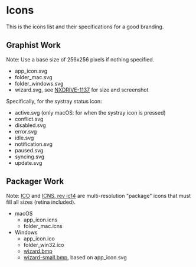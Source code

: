 # Icons

This is the icons list and their specifications for a good branding.

## Graphist Work

Note: Use a base size of 256x256 pixels if nothing specified.

- app_icon.svg
- folder_mac.svg
- folder_windows.svg
- wizard.svg, see [NXDRIVE-1137](https://jira.nuxeo.com/browse/NXDRIVE-1137) for size and screenshot

Specifically, for the systray status icon:
- active.svg (only macOS: for when the systray icon is pressed)
- conflict.svg
- disabled.svg
- error.svg
- idle.svg
- notification.svg
- paused.svg
- syncing.svg
- update.svg

## Packager Work

Note: [ICO](https://www.axialis.com/tutorials/tutorial-vistaicons.html) and [ICNS, rev ic14](https://en.wikipedia.org/wiki/Apple_Icon_Image_format) are multi-resolution "package" icons that must fill all sizes (retina included).

- macOS
  - app_icon.icns
  - folder_mac.icns
- Windows
  - app_icon.ico
  - folder_win32.ico
  - [wizard.bmp](http://www.jrsoftware.org/ishelp/index.php?topic=setup_wizardimagefile)
  - [wizard-small.bmp](http://www.jrsoftware.org/ishelp/index.php?topic=setup_wizardsmallimagefile), based on app_icon.svg
